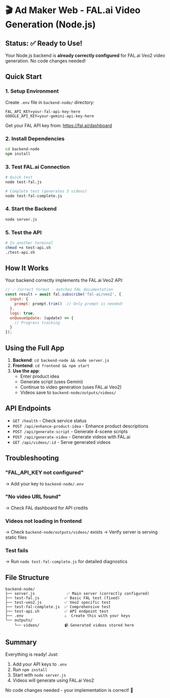 # 🎬 Ad Maker Web - FAL.ai Video Generation (Node.js)

## Status: ✅ Ready to Use!

Your Node.js backend is **already correctly configured** for FAL.ai Veo2 video generation. No code changes needed!

## Quick Start

### 1. Setup Environment
Create `.env` file in `backend-node/` directory:
```
FAL_API_KEY=your-fal-api-key-here
GOOGLE_API_KEY=your-gemini-api-key-here
```

Get your FAL API key from: https://fal.ai/dashboard

### 2. Install Dependencies
```bash
cd backend-node
npm install
```

### 3. Test FAL.ai Connection
```bash
# Quick test
node test-fal.js

# Complete test (generates 3 videos)
node test-fal-complete.js
```

### 4. Start the Backend
```bash
node server.js
```

### 5. Test the API
```bash
# In another terminal
chmod +x test-api.sh
./test-api.sh
```

## How It Works

Your backend correctly implements the FAL.ai Veo2 API:

```javascript
// ✅ Correct format - matches FAL documentation
const result = await fal.subscribe('fal-ai/veo2', {
  input: {
    prompt: prompt.trim()  // Only prompt is needed!
  },
  logs: true,
  onQueueUpdate: (update) => {
    // Progress tracking
  }
});
```

## Using the Full App

1. **Backend**: `cd backend-node && node server.js`
2. **Frontend**: `cd frontend && npm start`
3. **Use the app**:
   - Enter product idea
   - Generate script (uses Gemini)
   - Continue to video generation (uses FAL.ai Veo2)
   - Videos save to `backend-node/outputs/videos/`

## API Endpoints

- `GET /health` - Check service status
- `POST /api/enhance-product-idea` - Enhance product descriptions
- `POST /api/generate-script` - Generate 4-scene scripts
- `POST /api/generate-video` - Generate videos with FAL.ai
- `GET /api/videos/:id` - Serve generated videos

## Troubleshooting

### "FAL_API_KEY not configured"
→ Add your key to `backend-node/.env`

### "No video URL found"
→ Check FAL dashboard for API credits

### Videos not loading in frontend
→ Check `backend-node/outputs/videos/` exists
→ Verify server is serving static files

### Test fails
→ Run `node test-fal-complete.js` for detailed diagnostics

## File Structure
```
backend-node/
├── server.js              ✅ Main server (correctly configured)
├── test-fal.js           ✅ Basic FAL test (fixed)
├── test-veo2.js          ✅ Veo2 specific test
├── test-fal-complete.js  ✅ Comprehensive test
├── test-api.sh           ✅ API endpoint test
├── .env                  ⚠️  Create this with your keys
└── outputs/
    └── videos/           📹 Generated videos stored here
```

## Summary

Everything is ready! Just:
1. Add your API keys to `.env`
2. Run `npm install`
3. Start with `node server.js`
4. Videos will generate using FAL.ai Veo2

No code changes needed - your implementation is correct! 🎉
